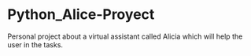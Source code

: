 # Python_Alice-Proyect
Personal project about a virtual assistant called Alicia which will help the user in the tasks.
